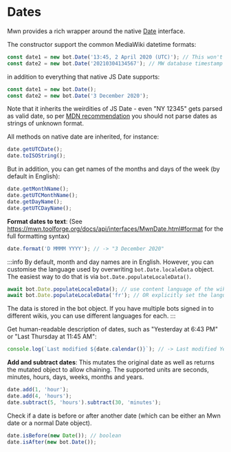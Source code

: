 # Dates

Mwn provides a rich wrapper around the native [Date](https://developer.mozilla.org/en-US/docs/Web/JavaScript/Reference/Global_Objects/Date) interface.

The constructor support the common MediaWiki datetime formats:

```js
const date1 = new bot.Date('13:45, 2 April 2020 (UTC)'); // This won't parse with JS native Date!
const date2 = new bot.Date('20210304134567'); // MW database timestamp format.
```

in addition to everything that native JS Date supports:

```js
const date1 = new bot.Date();
const date2 = new bot.Date('3 December 2020');
```

Note that it inherits the weirdities of JS Date - even "NY 12345" gets parsed as valid date, so per [MDN recommendation](https://developer.mozilla.org/en-US/docs/Web/JavaScript/Reference/Global_Objects/Date/Date#timestamp_string) you should not parse dates as strings of unknown format.

All methods on native date are inherited, for instance:

```js
date.getUTCDate();
date.toISOString();
```

But in addition, you can get names of the months and days of the week (by default in English):

```js
date.getMonthName();
date.getUTCMonthName();
date.getDayName();
date.getUTCDayName(); 
```

**Format dates to text**: (See <https://mwn.toolforge.org/docs/api/interfaces/MwnDate.html#format> for the full formatting syntax)

```js
date.format('D MMMM YYYY'); // -> "3 December 2020"
```

:::info
By default, month and day names are in English. However, you can customise the language used by overwriting `bot.Date.localeData` object. The easiest way to do that is via `bot.Date.populateLocaleData()`.

```js
await bot.Date.populateLocaleData(); // use content language of the wiki
await bot.Date.populateLocaleData('fr'); // OR explicitly set the language like this 
```

The data is stored in the bot object. If you have multiple bots signed in to different wikis, you can use different languages for each.
:::

Get human-readable description of dates, such as "Yesterday at 6:43 PM" or "Last Thursday at 11:45 AM":

```js
console.log(`Last modified ${date.calendar()}`); // -> Last modified Yesterday at 6:43 PM
```

**Add and subtract dates**: This mutates the original date as well as returns the mutated object to allow chaining. The supported units are seconds, minutes, hours, days, weeks, months and years.

```js
date.add(1, 'hour');
date.add(4, 'hours');
date.subtract(5, 'hours').subtract(30, 'minutes');
```

Check if a date is before or after another date (which can be either an Mwn date or a normal Date object).

```js
date.isBefore(new Date()); // boolean
date.isAfter(new bot.Date());
```
